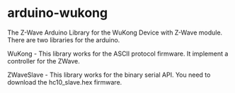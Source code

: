 arduino-wukong
==============

The Z-Wave Arduino Library for the WuKong Device with Z-Wave module. There are two libraries for the arduino.

WuKong - This library works for the ASCII protocol firmware. It implement a controller for the ZWave.

ZWaveSlave - This library works for the binary serial API. You need to download the hc10_slave.hex firmware.


